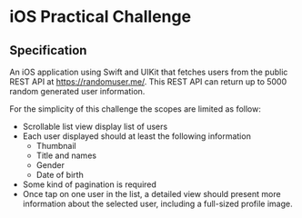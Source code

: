 # iOS Practical Challenge

## Specification
An iOS application using Swift and UIKit that fetches users from the public REST API at
https://randomuser.me/. 
This REST API can return up to 5000 random generated user information. 

For the simplicity of this challenge the scopes are limited as follow:
* Scrollable list view display list of users
* Each user displayed should at least the following information
  - Thumbnail
  - Title and names
  - Gender
  - Date of birth
* Some kind of pagination is required
* Once tap on one user in the list, a detailed view should present more information about
the selected user, including a full-sized profile image.

